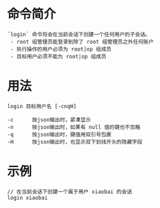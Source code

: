 # 命令简介 

    `login` 命令将会在当前会话下创建一个任何用户的子会话。
     - root 组管理员能登录到除了 root 组管理员之外任何账户
     - 执行操作的用户必须为 root|op 组成员
     - 目标用户必须不能为 root|op 组成员
     
# 用法

    login 目标用户名 [-cnqH]
    
    -c      按json输出时，紧凑显示
    -n      按json输出时，如果有 null 值的键也不忽略
    -q      按json输出时，键值用双引号包裹
    -H      按json输出时，也显示双下划线开头的隐藏字段
    
# 示例

    // 在当前会话下创建一个属于用户 xiaobai 的会话
    login xiaobai
     
    
